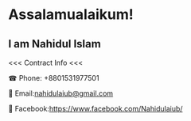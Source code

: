 # Assalamualaikum! 

## I am Nahidul Islam



<<< Contract Info <<<

☎ Phone: +8801531977501


📨 Email:nahidulaiub@gmail.com

📲 Facebook:https://www.facebook.com/Nahidulaiub/

